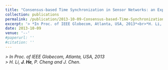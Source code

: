 ```yaml
---
title: "Consensus-based Time Synchronization in Sensor Networks: an Experimental Study"
collection: publications
permalink: /publication/2013-10-09-Consensus-based-Time-Synchronization-in-Sensor-Networks/
excerpt: '> *In Proc. of IEEE Globecom, Atlanta, USA, 2013*<br>*H. Li, **J. He**, P. Cheng and J. Chen*.'
date: 2013-10-09
venue: '--'
#paperurl: ''
#citation: ''
---
```

*> In Proc. of IEEE Globecom, Atlanta, USA, 2013*  
*> H. Li, **J. He**, P. Cheng and J. Chen*.